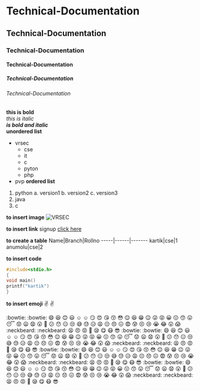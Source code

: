 # Technical-Documentation
## Technical-Documentation
### Technical-Documentation
#### Technical-Documentation
##### Technical-Documentation
###### Technical-Documentation
**this is bold**  
*this is italic*  
***is bold and italic***  
**unordered list**   <br>
- vrsec
  * cse
  * it
   - c
   - pyton
   - php
- pvp
**ordered list**
1. python
 a. version1
 b. version2
 c. version3
2. java
3. c

**to insert image**
![VRSEC](https://images.static-collegedunia.com/public/college_data/images/logos/14800546963.jpg)


**to insert link**
signup [click here](https://github.com/)

**to create a table**
Name|Branch|Rollno
-----|------|-------
kartik|cse|1
anumolu|cse|2


**to insert code**
```c
#include<stdio.h>
{
void main()
printf("kartik")
}
```

**to insert emoji**
 :v: :v:
 
 
 :bowtie: :bowtie: :smile: :laughing:
 :blush: :smiley: ☺️ :relaxed:
:smirk: :heart_eyes: :kissing_heart:
 :kissing_closed_eyes: :flushed: :relieved:
 :satisfied: :grin: :wink:
 :stuck_out_tongue_winking_eye: :stuck_out_tongue_closed_eyes: :grinning:
 :kissing: :kissing_smiling_eyes: :stuck_out_tongue:
 :sleeping: :worried: :frowning:
 :anguished: :open_mouth: :grimacing:
 :confused: :hushed: :expressionless:
 :unamused: :sweat_smile: :sweat:
 :disappointed_relieved: :weary: :pensive:
 :disappointed: :confounded: :fearful:
 :cold_sweat: :persevere: :cry:
 :sob: :joy: :astonished:
 :scream: :neckbeard: :neckbeard: :tired_face:
 :angry: :rage: :triumph:
 :sleepy: :yum: :mask:
 :sunglasses: :bowtie: :bowtie: :smile: :laughing:
 :blush: :smiley: ☺️ :relaxed:
:smirk: :heart_eyes: :kissing_heart:
 :kissing_closed_eyes: :flushed: :relieved:
 :satisfied: :grin: :wink:
 :stuck_out_tongue_winking_eye: :stuck_out_tongue_closed_eyes: :grinning:
 :kissing: :kissing_smiling_eyes: :stuck_out_tongue:
 :sleeping: :worried: :frowning:
 :anguished: :open_mouth: :grimacing:
 :confused: :hushed: :expressionless:
 :unamused: :sweat_smile: :sweat:
 :disappointed_relieved: :weary: :pensive:
 :disappointed: :confounded: :fearful:
 :cold_sweat: :persevere: :cry:
 :sob: :joy: :astonished:
 :scream: :neckbeard: :neckbeard: :tired_face:
 :angry: :rage: :triumph:
 :sleepy: :yum: :mask:
 :sunglasses: :bowtie: :bowtie: :smile: :laughing:
 :blush: :smiley: ☺️ :relaxed:
:smirk: :heart_eyes: :kissing_heart:
 :kissing_closed_eyes: :flushed: :relieved:
 :satisfied: :grin: :wink:
 :stuck_out_tongue_winking_eye: :stuck_out_tongue_closed_eyes: :grinning:
 :kissing: :kissing_smiling_eyes: :stuck_out_tongue:
 :sleeping: :worried: :frowning:
 :anguished: :open_mouth: :grimacing:
 :confused: :hushed: :expressionless:
 :unamused: :sweat_smile: :sweat:
 :disappointed_relieved: :weary: :pensive:
 :disappointed: :confounded: :fearful:
 :cold_sweat: :persevere: :cry:
 :sob: :joy: :astonished:
 :scream: :neckbeard: :neckbeard: :tired_face:
 :angry: :rage: :triumph:
 :sleepy: :yum: :mask:
 :sunglasses: :bowtie: :bowtie: :smile: :laughing:
 :blush: :smiley: ☺️ :relaxed:
:smirk: :heart_eyes: :kissing_heart:
 :kissing_closed_eyes: :flushed: :relieved:
 :satisfied: :grin: :wink:
 :stuck_out_tongue_winking_eye: :stuck_out_tongue_closed_eyes: :grinning:
 :kissing: :kissing_smiling_eyes: :stuck_out_tongue:
 :sleeping: :worried: :frowning:
 :anguished: :open_mouth: :grimacing:
 :confused: :hushed: :expressionless:
 :unamused: :sweat_smile: :sweat:
 :disappointed_relieved: :weary: :pensive:
 :disappointed: :confounded: :fearful:
 :cold_sweat: :persevere: :cry:
 :sob: :joy: :astonished:
 :scream: :neckbeard: :neckbeard: :tired_face:
 :angry: :rage: :triumph:
 :sleepy: :yum: :mask:
 :sunglasses:
